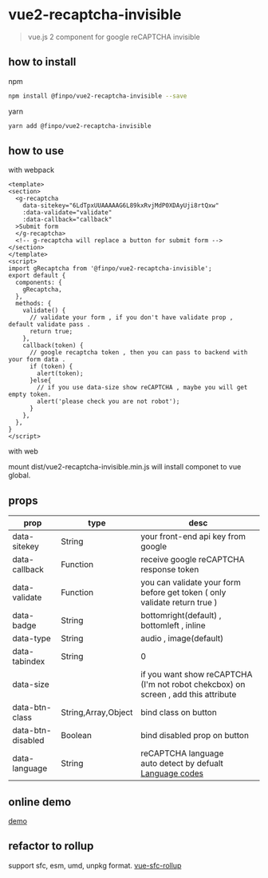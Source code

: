 # vue2-recaptcha-invisible

> vue.js 2 component for google reCAPTCHA invisible

## how to install
npm
```bash
npm install @finpo/vue2-recaptcha-invisible --save
```
yarn
```bash
yarn add @finpo/vue2-recaptcha-invisible
```

## how to use

with webpack

```vue
<template>
<section>
  <g-recaptcha 
    data-sitekey="6LdTpxUUAAAAAG6L89kxRvjMdP0XDAyUji8rtQxw" 
    :data-validate="validate"
    :data-callback="callback"
  >Submit form
  </g-recaptcha>
  <!-- g-recaptcha will replace a button for submit form -->
</section>
</template>
<script>
import gRecaptcha from '@finpo/vue2-recaptcha-invisible';
export default {
  components: {
    gRecaptcha,
  },
  methods: {
    validate() {
      // validate your form , if you don't have validate prop , default validate pass .
      return true;
    },
    callback(token) {
      // google recaptcha token , then you can pass to backend with your form data .
      if (token) {
        alert(token);
      }else{
        // if you use data-size show reCAPTCHA , maybe you will get empty token.
        alert('please check you are not robot');
      }
    },
  },
}
</script>
```

with web

mount dist/vue2-recaptcha-invisible.min.js will install componet to vue global.


## props
prop | type | desc
---- | ---- | ----
data-sitekey | String | your front-end api key from google
data-callback | Function | receive google reCAPTCHA response token 
data-validate | Function | you can validate your form before get token ( only validate return true )
data-badge | String | bottomright(default) , bottomleft , inline
data-type | String | audio , image(default)
data-tabindex | String | 0
data-size |   | if you want show reCAPTCHA (I'm not robot chekcbox) on screen , add this attribute
data-btn-class|String,Array,Object| bind class on button
data-btn-disabled|Boolean| bind disabled prop on button
data-language | String | reCAPTCHA language<br/>auto detect by defualt<br/>[Language codes](https://developers.google.com/recaptcha/docs/language)

## online demo
[demo](https://vue2-recaptcha-invisible.surge.sh/)

## refactor to rollup
support sfc, esm, umd, unpkg format.
[vue-sfc-rollup](https://www.npmjs.com/package/vue-sfc-rollup)
